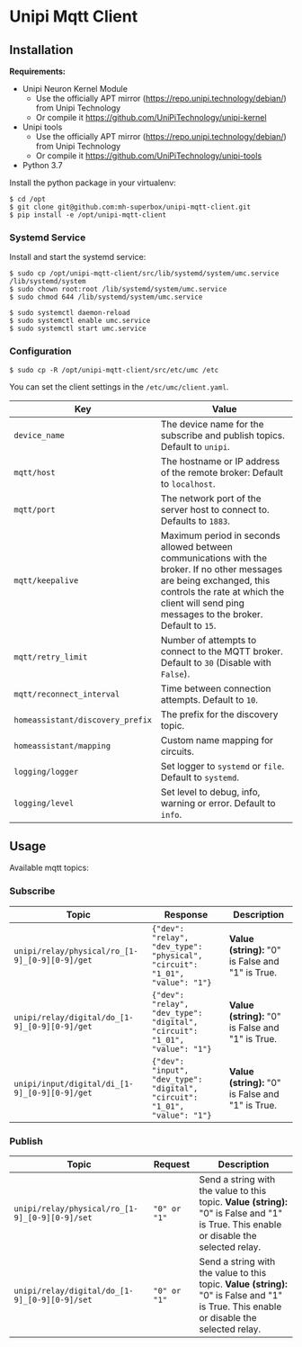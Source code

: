 # Unipi Mqtt Client

## Installation

**Requirements:**

* Unipi Neuron Kernel Module
  * Use the officially APT mirror (https://repo.unipi.technology/debian/) from Unipi Technology
  * Or compile it https://github.com/UniPiTechnology/unipi-kernel
* Unipi tools
  * Use the officially APT mirror (https://repo.unipi.technology/debian/) from Unipi Technology
  *  Or compile it https://github.com/UniPiTechnology/unipi-tools   
* Python 3.7

Install the python package in your virtualenv:

```shell
$ cd /opt
$ git clone git@github.com:mh-superbox/unipi-mqtt-client.git
$ pip install -e /opt/unipi-mqtt-client
```

### Systemd Service

Install and start the systemd service:

```shell
$ sudo cp /opt/unipi-mqtt-client/src/lib/systemd/system/umc.service /lib/systemd/system
$ sudo chown root:root /lib/systemd/system/umc.service
$ sudo chmod 644 /lib/systemd/system/umc.service

$ sudo systemctl daemon-reload
$ sudo systemctl enable umc.service
$ sudo systemctl start umc.service
```

### Configuration

```shell
$ sudo cp -R /opt/unipi-mqtt-client/src/etc/umc /etc
```

You can set the client settings in the `/etc/umc/client.yaml`.

Key | Value
------ | ------
`device_name` | The device name for the subscribe and publish topics. Default to `unipi`.
`mqtt/host` | The hostname or IP address of the remote broker: Default to `localhost`.
`mqtt/port` | The network port of the server host to connect to. Defaults to `1883`.
`mqtt/keepalive` | Maximum period in seconds allowed between communications with the broker. If no other messages are being exchanged, this controls the rate at which the client will send ping messages to the broker. Default to `15`.
`mqtt/retry_limit` | Number of attempts to connect to the MQTT broker. Default to `30` (Disable with `False`).
`mqtt/reconnect_interval` | Time between connection attempts. Default to `10`.
`homeassistant/discovery_prefix` | The prefix for the discovery topic.
`homeassistant/mapping` | Custom name mapping for circuits.
`logging/logger` | Set logger to `systemd` or `file`. Default to `systemd`.
`logging/level` | Set level to debug, info, warning or error. Default to `info`.

## Usage

Available mqtt topics:

### Subscribe

Topic | Response | Description
------ | ------ | ------
`unipi/relay/physical/ro_[1-9]_[0-9][0-9]/get` | `{"dev": "relay", "dev_type": "physical", "circuit": "1_01", "value": "1"}` | **Value (string):** "0" is False and "1" is True.
`unipi/relay/digital/do_[1-9]_[0-9][0-9]/get` | `{"dev": "relay", "dev_type": "digital", "circuit": "1_01", "value": "1"}` | **Value (string):** "0" is False and "1" is True.
`unipi/input/digital/di_[1-9]_[0-9][0-9]/get` | `{"dev": "input", "dev_type": "digital", "circuit": "1_01", "value": "1"}` | **Value (string):** "0" is False and "1" is True.

### Publish

Topic | Request | Description
------ | ------ | ------
`unipi/relay/physical/ro_[1-9]_[0-9][0-9]/set` | `"0" or "1"` | Send a string with the value to this topic. **Value (string):** "0" is False and "1" is True. This enable or disable the selected relay.
`unipi/relay/digital/do_[1-9]_[0-9][0-9]/set` | `"0" or "1"` | Send a string with the value to this topic. **Value (string):** "0" is False and "1" is True. This enable or disable the selected relay.
